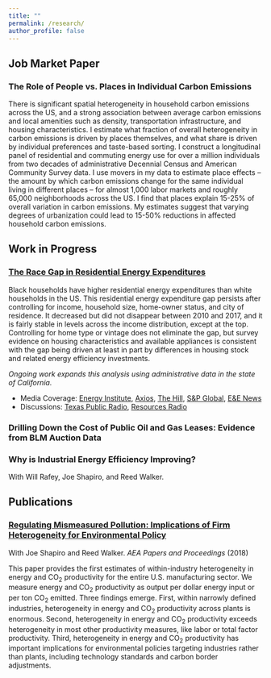 ```yaml
---
title: ""
permalink: /research/
author_profile: false
---
```


## Job Market Paper 

### The Role of People vs. Places in Individual Carbon Emissions

There is significant spatial heterogeneity in household carbon emissions across the US, and a strong association between average carbon emissions and local amenities such as density, transportation infrastructure, and housing characteristics. I estimate what fraction of overall heterogeneity in carbon emissions is driven by places themselves, and what share is driven by individual preferences and taste-based sorting. I construct a longitudinal panel of residential and commuting energy use for over a million individuals from two decades of administrative Decennial Census and American Community Survey data. I use movers in my data to estimate place effects – the amount by which carbon emissions change for the same individual living in different places – for almost 1,000 labor markets and roughly 65,000 neighborhoods across the US. I find that places explain 15-25% of overall variation in carbon emissions. My estimates suggest that varying degrees of urbanization could lead to 15-50% reductions in affected household carbon emissions.

## Work in Progress

### [The Race Gap in Residential Energy Expenditures](/files/race_energyGap.pdf)

Black households have higher residential energy expenditures than white households in the US. This residential energy expenditure gap persists after controlling for income, household size, home-owner status, and city of residence. It decreased but did not disappear between 2010 and 2017, and it is fairly stable in levels across the income distribution, except at the top. Controlling for home type or vintage does not eliminate the gap, but survey evidence on housing characteristics and available appliances is consistent with the gap being driven at least in part by differences in housing stock and related energy efficiency investments.

*Ongoing work expands this analysis using administrative data in the state of California.*

- Media Coverage: [Energy Institute](https://energyathaas.wordpress.com/2020/06/22/consuming-energy-while-black/), [Axios](https://www.axios.com/persistent-racial-disparities-energy-expenses-fde229f4-f8a0-4542-a594-8705e8d4dfbc.html), [The Hill](https://thehill.com/policy/energy-environment/504138-black-households-pay-more-for-energy-than-white-households-analysis), [S&P Global](https://www.spglobal.com/marketintelligence/en/news-insights/latest-news-headlines/in-america-black-families-pay-more-for-energy-than-white-families-study-59180525), [E&E News](https://www.eenews.net/energywire/2020/06/25/stories/1063448841)
- Discussions: [Texas Public Radio](https://www.tpr.org/post/new-research-shows-black-households-pay-more-home-energy-whites), [Resources Radio](https://www.resourcesmag.org/resources-radio/equity-and-electricity-race-gap-household-energy-use-eva-lyubich/)

### Drilling Down the Cost of Public Oil and Gas Leases: Evidence from BLM Auction Data

### Why is Industrial Energy Efficiency Improving?
With Will Rafey, Joe Shapiro, and Reed Walker.

## Publications

### [Regulating Mismeasured Pollution: Implications of Firm Heterogeneity for Environmental Policy](/files/RegulatingMismeasuredPollution.pdf)
With Joe Shapiro and Reed Walker. *AEA Papers and Proceedings* (2018)

This paper provides the first estimates of within-industry heterogeneity in energy and CO<sub>2</sub> productivity for the entire U.S. manufacturing sector. We measure energy and CO<sub>2</sub> productivity as output per dollar energy input or per ton CO<sub>2</sub> emitted. Three findings emerge. First, within narrowly defined industries, heterogeneity in energy and CO<sub>2</sub> productivity across plants is enormous. Second, heterogeneity in energy and CO<sub>2</sub> productivity exceeds heterogeneity in most other productivity measures, like labor or total factor productivity. Third, heterogeneity in energy and CO<sub>2</sub> productivity has important implications for environmental policies targeting industries rather than plants, including technology standards and carbon border adjustments.